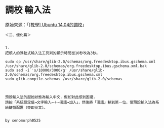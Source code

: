
# 調校 輸入法

原始來源：「[[教學] Ubuntu 14.04的調校](http://www.ubuntu-tw.org/modules/newbb/viewtopic.php?post_id=317196#forumpost317196P)」

```
＜二、優化篇＞


1.
把煩人的浮動式輸入法工具列的顯示時間從10秒改為3秒。

sudo cp /usr/share/glib-2.0/schemas/org.freedesktop.ibus.gschema.xml /usr/share/glib-2.0/schemas/org.freedesktop.ibus.gschema.xml.bak
sudo sed -i 's/10000/3000/g' /usr/share/glib-2.0/schemas/org.freedesktop.ibus.gschema.xml
sudo glib-compile-schemas /usr/share/glib-2.0/schemas



預設輸入法的起始狀態為輸入中文，假如對此感到困擾，
請按「系統設定值→文字輸入→＋→漢語→加入」，然後將「漢語」移到第一位，使預設輸入法為系統鍵盤配置（亦即英文）。


by xenomorph0525
```
